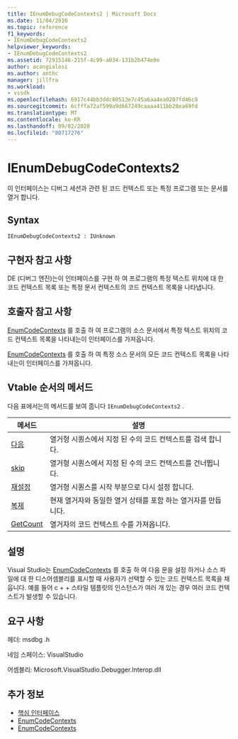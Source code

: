 ```yaml
---
title: IEnumDebugCodeContexts2 | Microsoft Docs
ms.date: 11/04/2016
ms.topic: reference
f1_keywords:
- IEnumDebugCodeContexts2
helpviewer_keywords:
- IEnumDebugCodeContexts2
ms.assetid: 72915146-215f-4c99-a034-131b2b474e0e
author: acangialosi
ms.author: anthc
manager: jillfra
ms.workload:
- vssdk
ms.openlocfilehash: 6917c44bb3ddc80513e7c45a6aa4ea0207fd46c9
ms.sourcegitcommit: 6cfffa72af599a9d667249caaaa411bb28ea69fd
ms.translationtype: MT
ms.contentlocale: ko-KR
ms.lasthandoff: 09/02/2020
ms.locfileid: "80717276"
---
```

# <a name="ienumdebugcodecontexts2"></a>IEnumDebugCodeContexts2
이 인터페이스는 디버그 세션과 관련 된 코드 컨텍스트 또는 특정 프로그램 또는 문서를 열거 합니다.

## <a name="syntax"></a>Syntax

```
IEnumDebugCodeContexts2 : IUnknown
```

## <a name="notes-for-implementers"></a>구현자 참고 사항
 DE (디버그 엔진)는이 인터페이스를 구현 하 여 프로그램의 특정 텍스트 위치에 대 한 코드 컨텍스트 목록 또는 특정 문서 컨텍스트의 코드 컨텍스트 목록을 나타냅니다.

## <a name="notes-for-callers"></a>호출자 참고 사항
 [EnumCodeContexts](../../../extensibility/debugger/reference/idebugprogram2-enumcodecontexts.md) 를 호출 하 여 프로그램의 소스 문서에서 특정 텍스트 위치의 코드 컨텍스트 목록을 나타내는이 인터페이스를 가져옵니다.

 [EnumCodeContexts](../../../extensibility/debugger/reference/idebugdocumentcontext2-enumcodecontexts.md) 를 호출 하 여 특정 소스 문서의 모든 코드 컨텍스트 목록을 나타내는이 인터페이스를 가져옵니다.

## <a name="methods-in-vtable-order"></a>Vtable 순서의 메서드
 다음 표에서는의 메서드를 보여 줍니다 `IEnumDebugCodeContexts2` .

|메서드|설명|
|------------|-----------------|
|[다음](../../../extensibility/debugger/reference/ienumdebugcodecontexts2-next.md)|열거형 시퀀스에서 지정 된 수의 코드 컨텍스트를 검색 합니다.|
|[skip](../../../extensibility/debugger/reference/ienumdebugcodecontexts2-skip.md)|열거형 시퀀스에서 지정 된 수의 코드 컨텍스트를 건너뜁니다.|
|[재설정](../../../extensibility/debugger/reference/ienumdebugcodecontexts2-reset.md)|열거형 시퀀스를 시작 부분으로 다시 설정 합니다.|
|[복제](../../../extensibility/debugger/reference/ienumdebugcodecontexts2-clone.md)|현재 열거자와 동일한 열거 상태를 포함 하는 열거자를 만듭니다.|
|[GetCount](../../../extensibility/debugger/reference/ienumdebugcodecontexts2-getcount.md)|열거자의 코드 컨텍스트 수를 가져옵니다.|

## <a name="remarks"></a>설명
 Visual Studio는 [EnumCodeContexts](../../../extensibility/debugger/reference/idebugprogram2-enumcodecontexts.md) 를 호출 하 여 다음 문을 설정 하거나 소스 파일에 대 한 디스어셈블리를 표시할 때 사용자가 선택할 수 있는 코드 컨텍스트 목록을 채웁니다. 예를 들어 c + + 스타일 템플릿의 인스턴스가 여러 개 있는 경우 여러 코드 컨텍스트가 발생할 수 있습니다.

## <a name="requirements"></a>요구 사항
 헤더: msdbg .h

 네임 스페이스: VisualStudio

 어셈블리: Microsoft.VisualStudio.Debugger.Interop.dll

## <a name="see-also"></a>추가 정보
- [핵심 인터페이스](../../../extensibility/debugger/reference/core-interfaces.md)
- [EnumCodeContexts](../../../extensibility/debugger/reference/idebugprogram2-enumcodecontexts.md)
- [EnumCodeContexts](../../../extensibility/debugger/reference/idebugdocumentcontext2-enumcodecontexts.md)
